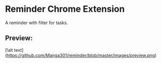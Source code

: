 # Reminder Chrome Extension

A reminder with filter for tasks.

<h2>Preview:</h2>

[!alt text] (https://github.com/Manga301/reminder/blob/master/images/preview.png)